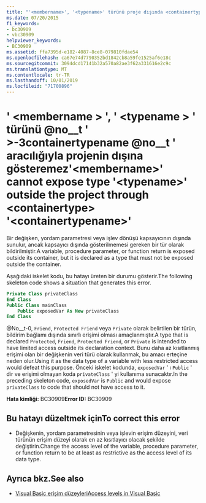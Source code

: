 ```yaml
---
title: "'<membername>', '<typename>' türünü proje dışında <containertype> '<containertypename>' üzerinden gösteremez"
ms.date: 07/20/2015
f1_keywords:
- bc30909
- vbc30909
helpviewer_keywords:
- BC30909
ms.assetid: ffa7395d-e182-4087-8ce8-079810fdae54
ms.openlocfilehash: ca67e74d7790352bd1842cb8a59fe1525af6e18c
ms.sourcegitcommit: 3094dcd17141b32a570a82ae3f62a331616e2c9c
ms.translationtype: MT
ms.contentlocale: tr-TR
ms.lasthandoff: 10/01/2019
ms.locfileid: "71700896"
---
```

# <a name="membername-cannot-expose-type-typename-outside-the-project-through-containertype-containertypename"></a><span data-ttu-id="18a9b-102">' \<membername > ', ' \<typename > ' türünü @no__t ' >-3containertypename @no__t ' aracılığıyla projenin dışına gösteremez</span><span class="sxs-lookup"><span data-stu-id="18a9b-102">'\<membername>' cannot expose type '\<typename>' outside the project through \<containertype> '\<containertypename>'</span></span>
<span data-ttu-id="18a9b-103">Bir değişken, yordam parametresi veya işlev dönüşü kapsayıcının dışında sunulur, ancak kapsayıcı dışında gösterilmemesi gereken bir tür olarak bildirilmiştir.</span><span class="sxs-lookup"><span data-stu-id="18a9b-103">A variable, procedure parameter, or function return is exposed outside its container, but it is declared as a type that must not be exposed outside the container.</span></span>  
  
 <span data-ttu-id="18a9b-104">Aşağıdaki iskelet kodu, bu hatayı üreten bir durumu gösterir.</span><span class="sxs-lookup"><span data-stu-id="18a9b-104">The following skeleton code shows a situation that generates this error.</span></span>  
  
```vb  
Private Class privateClass  
End Class  
Public Class mainClass  
    Public exposedVar As New privateClass  
End Class  
```  
  
 <span data-ttu-id="18a9b-105">@No__t-0, `Friend`, `Protected Friend` veya `Private` olarak belirtilen bir türün, bildirim bağlamı dışında sınırlı erişimi olması amaçlanmıştır.</span><span class="sxs-lookup"><span data-stu-id="18a9b-105">A type that is declared `Protected`, `Friend`, `Protected Friend`, or `Private` is intended to have limited access outside its declaration context.</span></span> <span data-ttu-id="18a9b-106">Bunu daha az kısıtlanmış erişimi olan bir değişkenin veri türü olarak kullanmak, bu amacı erteçine neden olur.</span><span class="sxs-lookup"><span data-stu-id="18a9b-106">Using it as the data type of a variable with less restricted access would defeat this purpose.</span></span> <span data-ttu-id="18a9b-107">Önceki iskelet kodunda, `exposedVar` ' ı `Public` ' dir ve erişimi olmayan koda `privateClass` ' yi kullanıma sunacaktır.</span><span class="sxs-lookup"><span data-stu-id="18a9b-107">In the preceding skeleton code, `exposedVar` is `Public` and would expose `privateClass` to code that should not have access to it.</span></span>  
  
 <span data-ttu-id="18a9b-108">**Hata kimliği:** BC30909</span><span class="sxs-lookup"><span data-stu-id="18a9b-108">**Error ID:** BC30909</span></span>  
  
## <a name="to-correct-this-error"></a><span data-ttu-id="18a9b-109">Bu hatayı düzeltmek için</span><span class="sxs-lookup"><span data-stu-id="18a9b-109">To correct this error</span></span>  
  
- <span data-ttu-id="18a9b-110">Değişkenin, yordam parametresinin veya işlevin erişim düzeyini, veri türünün erişim düzeyi olarak en az kısıtlayıcı olacak şekilde değiştirin.</span><span class="sxs-lookup"><span data-stu-id="18a9b-110">Change the access level of the variable, procedure parameter, or function return to be at least as restrictive as the access level of its data type.</span></span>  
  
## <a name="see-also"></a><span data-ttu-id="18a9b-111">Ayrıca bkz.</span><span class="sxs-lookup"><span data-stu-id="18a9b-111">See also</span></span>

- [<span data-ttu-id="18a9b-112">Visual Basic erişim düzeyleri</span><span class="sxs-lookup"><span data-stu-id="18a9b-112">Access levels in Visual Basic</span></span>](../../../visual-basic/programming-guide/language-features/declared-elements/access-levels.md)
